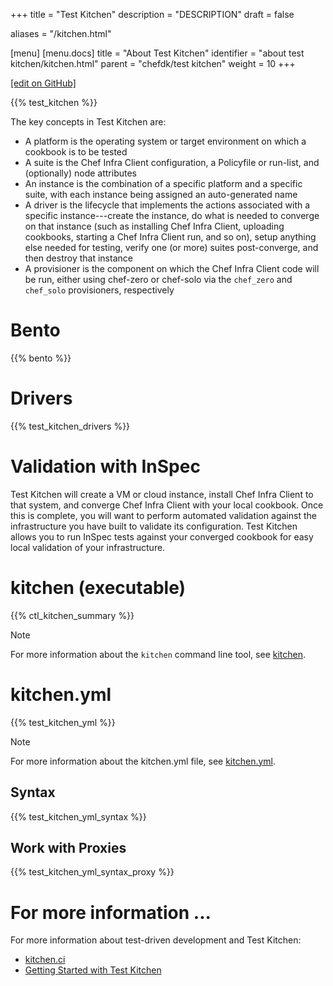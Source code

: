 +++
title = "Test Kitchen"
description = "DESCRIPTION"
draft = false

aliases = "/kitchen.html"

[menu]
  [menu.docs]
    title = "About Test Kitchen"
    identifier = "about test kitchen/kitchen.html"
    parent = "chefdk/test kitchen"
    weight = 10
+++    

[\[edit on
GitHub\]](https://github.com/chef/chef-web-docs/blob/master/chef_master/source/kitchen.rst)

{{% test_kitchen %}}

The key concepts in Test Kitchen are:

-   A platform is the operating system or target environment on which a
    cookbook is to be tested
-   A suite is the Chef Infra Client configuration, a Policyfile or
    run-list, and (optionally) node attributes
-   An instance is the combination of a specific platform and a specific
    suite, with each instance being assigned an auto-generated name
-   A driver is the lifecycle that implements the actions associated
    with a specific instance---create the instance, do what is needed to
    converge on that instance (such as installing Chef Infra Client,
    uploading cookbooks, starting a Chef Infra Client run, and so on),
    setup anything else needed for testing, verify one (or more) suites
    post-converge, and then destroy that instance
-   A provisioner is the component on which the Chef Infra Client code
    will be run, either using chef-zero or chef-solo via the `chef_zero`
    and `chef_solo` provisioners, respectively

Bento
=====

{{% bento %}}

Drivers
=======

{{% test_kitchen_drivers %}}

Validation with InSpec
======================

Test Kitchen will create a VM or cloud instance, install Chef Infra
Client to that system, and converge Chef Infra Client with your local
cookbook. Once this is complete, you will want to perform automated
validation against the infrastructure you have built to validate its
configuration. Test Kitchen allows you to run InSpec tests against your
converged cookbook for easy local validation of your infrastructure.

kitchen (executable)
====================

{{% ctl_kitchen_summary %}}

<div class="note" markdown="1">

<div class="admonition-title" markdown="1">

Note

</div>

For more information about the `kitchen` command line tool, see
[kitchen](/ctl_kitchen/).

</div>

kitchen.yml
===========

{{% test_kitchen_yml %}}

<div class="note" markdown="1">

<div class="admonition-title" markdown="1">

Note

</div>

For more information about the kitchen.yml file, see
[kitchen.yml](/config_yml_kitchen.html).

</div>

Syntax
------

{{% test_kitchen_yml_syntax %}}

Work with Proxies
-----------------

{{% test_kitchen_yml_syntax_proxy %}}

For more information ...
========================

For more information about test-driven development and Test Kitchen:

-   [kitchen.ci](https://kitchen.ci/)
-   [Getting Started with Test
    Kitchen](https://kitchen.ci/docs/getting-started/introduction/)
